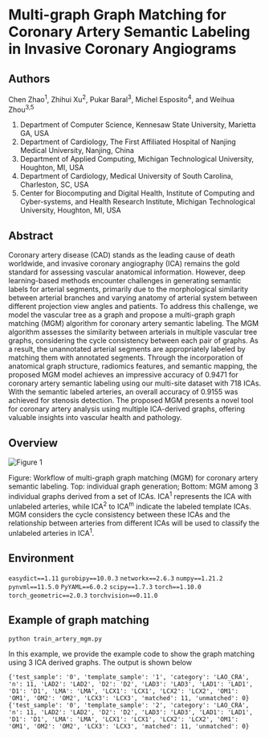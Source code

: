 # Multi-graph Graph Matching for Coronary Artery Semantic Labeling in Invasive Coronary Angiograms 

## Authors
Chen Zhao<sup>1</sup>, Zhihui Xu<sup>2</sup>, Pukar Baral<sup>3</sup>, Michel Esposito<sup>4</sup>, and Weihua Zhou<sup>3,5</sup>

1. Department of Computer Science, Kennesaw State University, Marietta GA, USA 
2. Department of Cardiology, The First Affiliated Hospital of Nanjing Medical University, Nanjing, China
3. Department of Applied Computing, Michigan Technological University, Houghton, MI, USA
4. Department of Cardiology, Medical University of South Carolina, Charleston, SC, USA
5. Center for Biocomputing and Digital Health, Institute of Computing and Cyber-systems, and Health Research Institute, Michigan Technological University, Houghton, MI, USA 


## Abstract

Coronary artery disease (CAD) stands as the leading cause of death worldwide, and invasive coronary angiography (ICA) remains the gold standard for assessing vascular anatomical information. However, deep learning-based methods encounter challenges in generating semantic labels for arterial segments, primarily due to the morphological similarity between arterial branches and varying anatomy of arterial system between different projection view angles and patients. To address this challenge, we model the vascular tree as a graph and propose a multi-graph graph matching (MGM) algorithm for coronary artery semantic labeling. The MGM algorithm assesses the similarity between arterials in multiple vascular tree graphs, considering the cycle consistency between each pair of graphs. As a result, the unannotated arterial segments are appropriately labeled by matching them with annotated segments. Through the incorporation of anatomical graph structure, radiomics features, and semantic mapping, the proposed MGM model achieves an impressive accuracy of 0.9471 for coronary artery semantic labeling using our multi-site dataset with 718 ICAs. With the semantic labeled arteries, an overall accuracy of 0.9155 was achieved for stenosis detection. The proposed MGM presents a novel tool for coronary artery analysis using multiple ICA-derived graphs, offering valuable insights into vascular health and pathology. 

## Overview

![Figure 1](Figure1.png)

Figure: Workflow of multi-graph graph matching (MGM) for coronary artery semantic labeling. Top: individual graph generation; Bottom: MGM among 3 individual graphs derived from a set of ICAs. ICA<sup>1</sup> represents the ICA with unlabeled arteries, while ICA<sup>2</sup> to ICA<sup>m</sup> indicate the labeled template ICAs. MGM considers the cycle consistency between these ICAs and the relationship between arteries from different ICAs will be used to classify the unlabeled arteries in ICA<sup>1</sup>.

## Environment

`easydict==1.11`
`gurobipy==10.0.3`
`networkx==2.6.3`
`numpy==1.21.2`
`pynvml==11.5.0`
`PyYAML==6.0.2`
`scipy==1.7.3`
`torch==1.10.0`
`torch_geometric==2.0.3`
`torchvision==0.11.0`

## Example of graph matching

`python train_artery_mgm.py`

In this example, we provide the example code to show the graph matching using 3 ICA derived graphs. The output is shown below

`{'test_sample': '0', 'template_sample': '1', 'category': 'LAO_CRA', 'n': 11, 'LAD2': 'LAD2', 'D2': 'D2', 'LAD3': 'LAD3', 'LAD1': 'LAD1', 'D1': 'D1', 'LMA': 'LMA', 'LCX1': 'LCX1', 'LCX2': 'LCX2', 'OM1': 'OM1', 'OM2': 'OM2', 'LCX3': 'LCX3', 'matched': 11, 'unmatched': 0}
{'test_sample': '0', 'template_sample': '2', 'category': 'LAO_CRA', 'n': 11, 'LAD2': 'LAD2', 'D2': 'D2', 'LAD3': 'LAD3', 'LAD1': 'LAD1', 'D1': 'D1', 'LMA': 'LMA', 'LCX1': 'LCX1', 'LCX2': 'LCX2', 'OM1': 'OM1', 'OM2': 'OM2', 'LCX3': 'LCX3', 'matched': 11, 'unmatched': 0}`

